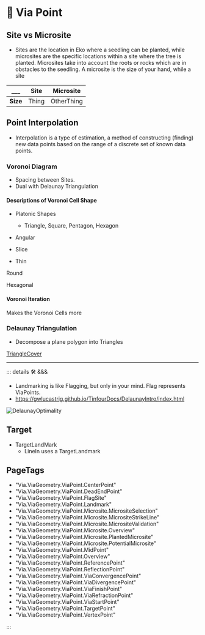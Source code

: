 # 🔻 <via>Via Point</via>

## Site vs Microsite

- Sites are the location in Eko where a seedling can be planted, while microsites are the specific locations within a site where the tree is planted. Microsites take into account the roots or rocks which are in obstacles to the seedling. A microsite is the size of your hand, while a site

___ | **Site** | **Microsite**
--- | --- | ---
**Size** | Thing | OtherThing

## Point Interpolation

- Interpolation is a type of estimation, a method of constructing (finding) new data points based on the range of a discrete set of known data points.

### Voronoi Diagram

- Spacing between Sites.
- Dual with Delaunay Triangulation

#### Descriptions of Voronoi Cell Shape

- Platonic Shapes
    - Triangle, Square, Pentagon, Hexagon

- Angular

- Slice

- Thin

Round

Hexagonal

#### Voronoi Iteration

Makes the Voronoi Cells more

### Delaunay Triangulation

- Decompose a plane polygon into Triangles

[TriangleCover](/encyclopedia/Via/AreaCover/TriangleCover)

---

<!-- =================================================== -->
<!-- =================================================== -->
<!-- =================================================== -->
<!-- =================================================== -->
<!-- =================================================== -->
::: details 🛠 <dev>&&&</dev>



- Landmarking is like Flagging, but only in your mind. Flag represents ViaPoints.
- <https://gwlucastrig.github.io/TinfourDocs/DelaunayIntro/index.html>

![DelaunayOptimality](/Via/Voronoi/DelaunayOptimality.png)

## Target

- TargetLandMark
    - LineIn uses a TargetLandmark



<h2>PageTags</h2>

- "Via.ViaGeometry.ViaPoint.CenterPoint"
- "Via.ViaGeometry.ViaPoint.DeadEndPoint"
- "Via.ViaGeometry.ViaPoint.FlagSite"
- "Via.ViaGeometry.ViaPoint.Landmark"
- "Via.ViaGeometry.ViaPoint.Microsite.MicrositeSelection"
- "Via.ViaGeometry.ViaPoint.Microsite.MicrositeStrikeLine"
- "Via.ViaGeometry.ViaPoint.Microsite.MicrositeValidation"
- "Via.ViaGeometry.ViaPoint.Microsite.Overview"
- "Via.ViaGeometry.ViaPoint.Microsite.PlantedMicrosite"
- "Via.ViaGeometry.ViaPoint.Microsite.PotentialMicrosite"
- "Via.ViaGeometry.ViaPoint.MidPoint"
- "Via.ViaGeometry.ViaPoint.Overview"
- "Via.ViaGeometry.ViaPoint.ReferencePoint"
- "Via.ViaGeometry.ViaPoint.ReflectionPoint"
- "Via.ViaGeometry.ViaPoint.ViaConvergencePoint"
- "Via.ViaGeometry.ViaPoint.ViaDivergencePoint"
- "Via.ViaGeometry.ViaPoint.ViaFinishPoint"
- "Via.ViaGeometry.ViaPoint.ViaRefractionPoint"
- "Via.ViaGeometry.ViaPoint.ViaStartPoint"
- "Via.ViaGeometry.ViaPoint.TargetPoint"
- "Via.ViaGeometry.ViaPoint.VertexPoint"

:::
